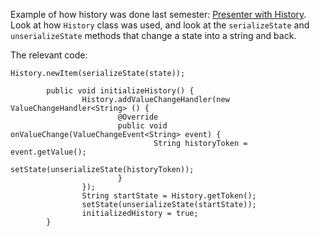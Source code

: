 Example of how history was done last semester:
[Presenter with History](https://code.google.com/p/nyu-gaming-course-2013/source/browse/trunk/eclipse/src/org/simongellis/hw3/Presenter.java?spec=svn590&r=590). Look at how `History` class was used, and look at the `serializeState` and `unserializeState` methods that change a state into a string and back.

The relevant code:
```
History.newItem(serializeState(state));

        public void initializeHistory() {
                History.addValueChangeHandler(new ValueChangeHandler<String> () {
                        @Override
                        public void onValueChange(ValueChangeEvent<String> event) {
                                String historyToken = event.getValue();
                                setState(unserializeState(historyToken));
                        }
                });
                String startState = History.getToken();
                setState(unserializeState(startState));
                initializedHistory = true;
        }
```